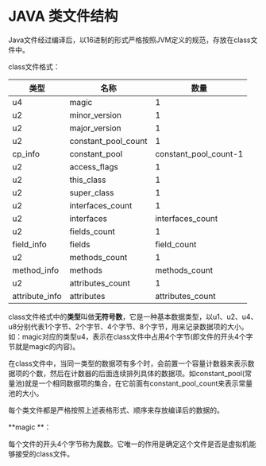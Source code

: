 # JAVA 类文件结构

Java文件经过编译后，以16进制的形式严格按照JVM定义的规范，存放在class文件中。

class文件格式：

| 类型           | 名称                | 数量                  |
| -------------- | ------------------- | --------------------- |
| u4             | magic               | 1                     |
| u2             | minor_version       | 1                     |
| u2             | major_version       | 1                     |
| u2             | constant_pool_count | 1                     |
| cp_info        | constant_pool       | constant_pool_count-1 |
| u2             | access_flags        | 1                     |
| u2             | this_class          | 1                     |
| u2             | super_class         | 1                     |
| u2             | interfaces_count    | 1                     |
| u2             | interfaces          | interfaces_count      |
| u2             | fields_count        | 1                     |
| field_info     | fields              | field_count           |
| u2             | methods_count       | 1                     |
| method_info    | methods             | methods_count         |
| u2             | attributes_count    | 1                     |
| attribute_info | attributes          | attributes_count      |

class文件格式中的**类型**叫做**无符号数**，它是一种基本数据类型，以u1、u2、u4、u8分别代表1个字节、2个字节、4个字节、8个字节，用来记录数据项的大小。如：magic对应的类型u4，表示在class文件中占用4个字节(即文件的开头4个字节就是magic的内容)。

在class文件中，当同一类型的数据项有多个时，会前置一个容量计数器来表示数据项的个数，然后在计数器的后面连续排列具体的数据项。如constant_pool(常量池)就是一个相同数据项的集合，在它前面有constant_pool_count来表示常量池的大小。

每个类文件都是严格按照上述表格形式、顺序来存放编译后的数据的。

**magic **：

每个文件的开头4个字节称为魔数。它唯一的作用是确定这个文件是否是虚拟机能够接受的class文件。

















